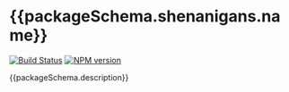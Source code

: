 # {{packageSchema.shenanigans.name}}
[![Build Status](https://travis-ci.org/FullScreenShenanigans/{{packageSchema.shenanigans.name}}.svg?branch=master)](https://travis-ci.org/FullScreenShenanigans/{{packageSchema.shenanigans.name}})
[![NPM version](https://badge.fury.io/js/{{packageSchema.name}}.svg)](http://badge.fury.io/js/{{packageSchema.name}})

{{packageSchema.description}}

